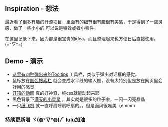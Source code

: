 ## Inspiration - 想法
 最近看了很多有趣的开源项目，里面有的细节很有趣很有美感，于是得到了一些灵感，做了一些小小的 可以说是特效或者小零件。
 
 在这里记录下来，因为都是很宝贵的idea，而且整理起来也方便日后直接使用。(=^▽^=)
## Demo - 演示
- [这里有四种弹出来的Tooltips](https://luluuuuuu.github.io/Magical-Css/四种Tooltip/index.html)
工具栏，类似于弹出对话框的感觉。
- 鼠标放在[圆弧搜索栏](https://luluuuuuu.github.io/Magical-Css/圆弧搜索栏/index.html)
就会变成水平线的输入框，没有太特别但是放在网页里会好用的感觉
- [开箱的动画](https://luluuuuuu.github.io/Magical-Css/开箱动画/index.html)
真的好神奇，纯css就能动起来耶
- 黑色背景下[满天的小星星](https://luluuuuuu.github.io/Magical-Css/满天小星星/index.html)
，其实就是很多的粒子啦，一闪一闪亮晶晶
- 一只[纸飞机](https://luluuuuuu.github.io/Magical-Css/纸飞机/index.html)
就一直呼扇呼扇呼扇的。。但是画风很唯美（emmm
### 持续更新着 ヾ(◍°∇°◍)ﾉﾞ lulu加油
